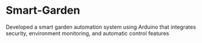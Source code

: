 # Smart-Garden
Developed a smart garden automation system using Arduino that integrates security, environment monitoring, and automatic control features
